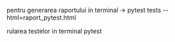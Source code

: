pentru generarea raportului in terminal -> pytest tests --html=raport_pytest.html


rularea testelor in terminal pytest
